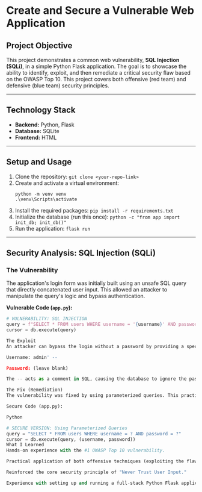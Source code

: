 # Create and Secure a Vulnerable Web Application

## Project Objective

This project demonstrates a common web vulnerability, **SQL Injection (SQLi)**, in a simple Python Flask application. The goal is to showcase the ability to identify, exploit, and then remediate a critical security flaw based on the OWASP Top 10. This project covers both offensive (red team) and defensive (blue team) security principles.

---

## Technology Stack

* **Backend:** Python, Flask
* **Database:** SQLite
* **Frontend:** HTML

---

## Setup and Usage

1.  Clone the repository: `git clone <your-repo-link>`
2.  Create and activate a virtual environment:
    ```
    python -m venv venv
    .\venv\Scripts\activate
    ```
3.  Install the required packages: `pip install -r requirements.txt`
4.  Initialize the database (run this once): `python -c "from app import init_db; init_db()"`
5.  Run the application: `flask run`

---

## Security Analysis: SQL Injection (SQLi)

### The Vulnerability

The application's login form was initially built using an unsafe SQL query that directly concatenated user input. This allowed an attacker to manipulate the query's logic and bypass authentication.

**Vulnerable Code (`app.py`):**
```python
# VULNERABILITY: SQL INJECTION
query = f"SELECT * FROM users WHERE username = '{username}' AND password = '{password}'"
cursor = db.execute(query)

The Exploit
An attacker can bypass the login without a password by providing a specially crafted username that comments out the rest of the SQL query.

Username: admin' --

Password: (leave blank)

The -- acts as a comment in SQL, causing the database to ignore the password check, find the user 'admin', and grant access.

The Fix (Remediation)
The vulnerability was fixed by using parameterized queries. This practice separates the SQL command from the user data, ensuring that user input is always treated as simple data and never as executable code.

Secure Code (app.py):

Python

# SECURE VERSION: Using Parameterized Queries
query = "SELECT * FROM users WHERE username = ? AND password = ?"
cursor = db.execute(query, (username, password))
What I Learned
Hands-on experience with the #1 OWASP Top 10 vulnerability.

Practical application of both offensive techniques (exploiting the flaw) and defensive secure coding practices (remediating the flaw).

Reinforced the core security principle of "Never Trust User Input."

Experience with setting up and running a full-stack Python Flask application with a database.
